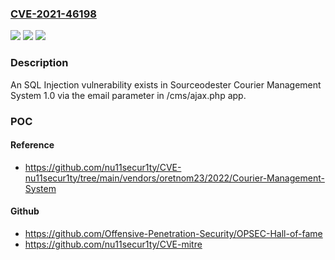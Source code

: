 ### [CVE-2021-46198](https://cve.mitre.org/cgi-bin/cvename.cgi?name=CVE-2021-46198)
![](https://img.shields.io/static/v1?label=Product&message=n%2Fa&color=blue)
![](https://img.shields.io/static/v1?label=Version&message=n%2Fa&color=blue)
![](https://img.shields.io/static/v1?label=Vulnerability&message=n%2Fa&color=brighgreen)

### Description

An SQL Injection vulnerability exists in Sourceodester Courier Management System 1.0 via the email parameter in /cms/ajax.php app.

### POC

#### Reference
- https://github.com/nu11secur1ty/CVE-nu11secur1ty/tree/main/vendors/oretnom23/2022/Courier-Management-System

#### Github
- https://github.com/Offensive-Penetration-Security/OPSEC-Hall-of-fame
- https://github.com/nu11secur1ty/CVE-mitre


